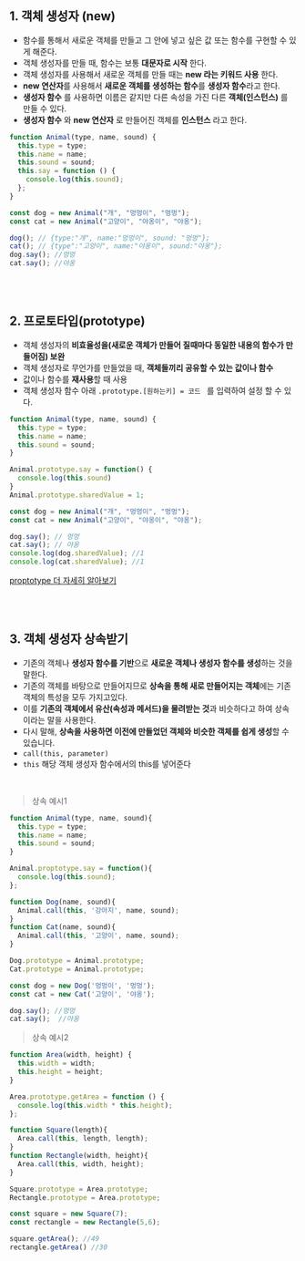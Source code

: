 ## 1. 객체 생성자 (new)
- 함수를 통해서 새로운 객체를 만들고 그 안에 넣고 싶은 값 또는 함수를 구현할 수 있게 해준다.
- 객체 생성자를 만들 때, 함수는 보통 **대문자로 시작** 한다.
- 객체 생성자를 사용해서 새로운 객체를 만들 때는 **new 라는 키워드 사용** 한다.
- **new 연산자**를 사용해서 **새로운 객체를 생성하는 함수**를 **생성자 함수**라고 한다. 
- **생성자 함수** 를 사용하면 이름은 같지만 다른 속성을 가진 다른 **객체(인스턴스)** 를 만들 수 있다. 
- **생성자 함수** 와 **new 연산자** 로 만들어진 객체를 **인스턴스** 라고 한다.

```javascript
function Animal(type, name, sound) {
  this.type = type;
  this.name = name;
  this.sound = sound;
  this.say = function () {
    console.log(this.sound);
  };
}

const dog = new Animal("개", "멍멍이", "멍멍");
const cat = new Animal("고양이", "야옹이", "야옹");

dog(); // {type:"개", name:"멍멍이", sound: "멍멍"};
cat(); // {type":"고양이", name:"야옹이", sound:"야옹"}; 
dog.say(); //멍멍
cat.say(); //야옹

```



<br><br>


## 2. 프로토타입(prototype)
- 객체 생성자의 **비효율성을(새로운 객체가 만들어 질때마다 동일한 내용의 함수가 만들어짐) 보완**
- 객체 생성자로 무언가를 만들었을 때, **객체들끼리 공유할 수 있는 값이나 함수**
- 값이나 함수를 **재사용**할 때 사용
- 객체 생성자 함수 아래 ```.prototype.[원하는키] = 코드 ``` 를 입력하여 설정 할 수 있다.

```javascript
function Animal(type, name, sound) {
  this.type = type;
  this.name = name;
  this.sound = sound;
}

Animal.prototype.say = function() {
  console.log(this.sound)
}
Animal.prototype.sharedValue = 1;

const dog = new Animal("개", "멍멍이", "멍멍");
const cat = new Animal("고양이", "야옹이", "야옹");

dog.say(); // 멍멍
cat.say(); // 야옹
console.log(dog.sharedValue); //1
console.log(cat.sharedValue); //1


```
[proptotype 더 자세히 알아보기](프로토타입.md)


<br><br>

## 3. 객체 생성자 상속받기
- 기존의 객체나 **생성자 함수를 기반**으로 **새로운 객체나 생성자 함수를 생성**하는 것을 말한다.
- 기존의 객체를 바탕으로 만들어지므로 **상속을 통해 새로 만들어지는 객체**에는 기존 객체의 특성을 모두 가지고있다.
- 이를 **기존의 객체에서 유산(속성과 메서드)을 물려받는 것**과 비슷하다고 하여 상속이라는 말을 사용한다.
- 다시 말해, **상속을 사용하면 이전에 만들었던 객체와 비슷한 객체를 쉽게 생성**할 수 있습니다.
- ```call(this, parameter)```
- ```this```  해당 객체 생성자 함수에서의 this를 넣어준다

<br>

> 상속 예시1

```javascript
function Animal(type, name, sound){
  this.type = type;
  this.name = name;
  this.sound = sound;
}

Animal.proptotype.say = function(){
  console.log(this.sound);
};

function Dog(name, sound){
  Animal.call(this, '강아지', name, sound);
}
function Cat(name, sound){
  Animal.call(this, '고양이', name, sound);
}

Dog.prototype = Animal.prototype;
Cat.prototype = Animal.prototype;

const dog = new Dog('멍멍이', '멍멍');
const cat = new Cat('고양이', '야옹');

dog.say(); //멍멍
cat.say();  //야옹

```


> 상속 예시2

```javascript
function Area(width, height) {
  this.width = width;
  this.height = height;
}

Area.prototype.getArea = function () {
  console.log(this.width * this.height);
};

function Square(length){
  Area.call(this, length, length); 
}
function Rectangle(width, height){
  Area.call(this, width, height);
}

Square.prototype = Area.prototype;
Rectangle.prototype = Area.prototype;

const square = new Square(7);
const rectangle = new Rectangle(5,6);

square.getArea(); //49
rectangle.getArea() //30

```

